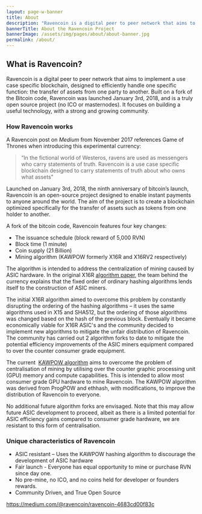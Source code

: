 ```yaml
---
layout: page-w-banner
title: About
description: "Ravencoin is a digital peer to peer network that aims to implement a use case specific blockchain, designed to efficiently handle one specific function: the transfer of assets from one party to another."
bannerTitle: About the Ravencoin Project
bannerImage: /assets/img/pages/about/about-banner.jpg
permalink: /about/
---
```


<div class="wrapper mt-16 pb-20">
  <h2>What is Ravencoin?</h2>

  <p>Ravencoin is a digital peer to peer network that aims to implement a use case specific blockchain, designed to efficiently handle one specific function: the transfer of assets from one party to another. Built on a fork of the Bitcoin code, Ravencoin was launched January 3rd, 2018, and is a truly open source project (no ICO or masternodes). It focuses on building a useful technology, with a strong and growing community.</p>

  <h3>How Ravencoin works</h3>

  <p>A Ravencoin post on&nbsp;<em>Medium</em>&nbsp;from November 2017 references Game of Thrones when introducing this experimental currency:</p>
  <blockquote>
    “In the fictional world of Westeros, ravens are used as messengers who carry statements of truth. Ravencoin is a use case specific blockchain designed to carry statements of truth about who owns what assets”
  </blockquote>

  <p>Launched on January 3rd, 2018, the ninth anniversary of bitcoin’s launch, Ravencoin is an open-source project designed to enable instant payments to anyone around the world. The aim of the project is to create a blockchain optimized specifically for the transfer of assets such as tokens from one holder to another.</p>

  <p>A fork of the bitcoin code, Ravencoin features four key changes:</p>

  <ul>
    <li>The issuance schedule (block reward of 5,000 RVN)</li>
    <li>Block time (1 minute)</li>
    <li>Coin supply (21 Billion)</li>
    <li>Mining algorithm (KAWPOW formerly X16R and X16RV2 respectively)</li>
  </ul>

  <p>The algorithm is intended to address the centralization of mining caused by ASIC hardware. In the original X16R&nbsp;<a href="/assets/documents/X16R-Whitepaper.pdf">algorithm paper</a>, the team behind the currency explains that the fixed order of ordinary hashing algorithms lends itself to the construction of ASIC miners.</p>

  <p>The initial X16R algorithm aimed to overcome this problem by constantly disrupting the ordering of the hashing algorithms – it uses the same algorithms used in X15 and SHA512, but the ordering of those algorithms was changed based on the hash of the previous block. Eventually it became economically viable for X16R ASIC's and the community decided to implement new algorithms to mitigate the unfair distribution of Ravencoin. The community has carried out 2 algorithm forks to date to mitigate the potential efficiency improvements of the ASIC miners equipment compared to over the counter consumer grade equipment.</p>

  <p>The current &nbsp;<a href="https://medium.com/@tronblack/ravencoin-v4-kawpow-16fb1f8ec372">KAWPOW algorithm</a> aims to overcome the problem of centralisation of mining by utilising over the counter graphic processing unit (GPU) memory and compute capabilities. This is intended to allow most consumer grade GPU hardware to mine Ravencoin. The KAWPOW algorithm was derived from ProgPOW and ethhash, with modifications, to improve the distribution of Ravencoin to everyone.</p>

  <p>No additional future algorithm forks are envisaged. Note that this may allow future ASIC development to proceed, albeit as there is a limited potential for ASIC efficiency gains compared to consumer grade hardware, we are resistant to this form of centralisation.</p>

  <h3>Unique characteristics of Ravencoin</h3>

  <ul>
    <li>ASIC resistant – Uses the KAWPOW hashing algorithm to discourage the development of ASIC hardware</li>
    <li>Fair launch - Everyone has equal opportunity to mine or purchase RVN since day one.</li>
    <li>No pre-mine, no ICO, and no coins held for developer or founders rewards.</li>
    <li>Community Driven, and True Open Source</li>
  </ul>

  <p><a href="https://medium.com/@ravencoin/ravencoin-4683cd00f83c">https://medium.com/@ravencoin/ravencoin-4683cd00f83c</a></p>

</div>
